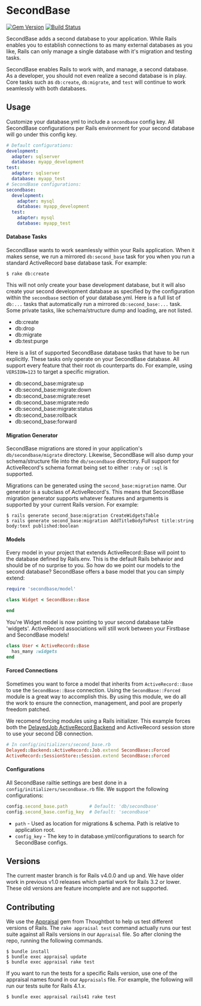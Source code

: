 # SecondBase

[![Gem Version](https://badge.fury.io/rb/secondbase.png)](http://badge.fury.io/rb/secondbase)
[![Build Status](https://secure.travis-ci.org/customink/secondbase.png)](http://travis-ci.org/customink/secondbase)

SecondBase adds a second database to your application. While Rails enables you to establish connections to as many external databases as you like, Rails can only manage a single database with it's migration and testing tasks.

SecondBase enables Rails to work with, and manage, a second database. As a developer, you should not even realize a second database is in play. Core tasks such as `db:create`, `db:migrate`, and `test` will continue to work seamlessly with both databases.


## Usage

Customize your database.yml to include a `secondbase` config key. All SecondBase configurations per Rails environment for your second database will go under this config key.

```yaml
# Default configurations:
development:
  adapter: sqlserver
  database: myapp_development
test:
  adapter: sqlserver
  database: myapp_test
# SecondBase configurations:
secondbase:
  development:
    adapter: mysql
    database: myapp_development
  test:
    adapter: mysql
    database: myapp_test
```

#### Database Tasks

SecondBase wants to work seamlessly within your Rails application. When it makes sense, we run a mirrored `db:second_base` task for you when you run a standard ActiveRecord base database task. For example:

```shell
$ rake db:create
```

This will not only create your base development database, but it will also create your second development database as specified by the configuration within the `secondbase` section of your database.yml. Here is a full list of `db:...` tasks that automatically run a mirrored `db:second_base:...` task. Some private tasks, like schema/structure dump and loading, are not listed.

* db:create
* db:drop
* db:migrate
* db:test:purge

Here is a list of supported SecondBase database tasks that have to be run explicitly. These tasks only operate on your SecondBase database. All support every feature that their root `db` counterparts do. For example, using `VERSION=123` to target a specific migration.

* db:second_base:migrate:up
* db:second_base:migrate:down
* db:second_base:migrate:reset
* db:second_base:migrate:redo
* db:second_base:migrate:status
* db:second_base:rollback
* db:second_base:forward

#### Migration Generator

SecondBase migrations are stored in your application's `db/secondbase/migrate` directory. Likewise, SecondBase will also dump your schema/structure file into the `db/secondbase` directory. Full support for ActiveRecord's schema format being set to either `:ruby` or `:sql` is supported.

Migrations can be generated using the `second_base:migration` name. Our generator is a subclass of ActiveRecord's. This means that SecondBase migration generator supports whatever features and arguments is supported by your current Rails version. For example:

```shell
$ rails generate second_base:migration CreateWidgetsTable
$ rails generate second_base:migration AddTitleBodyToPost title:string body:text published:boolean
```

#### Models

Every model in your project that extends ActiveRecord::Base will point to the database defined by Rails.env. This is the default Rails behavior and should be of no surprise to you. So how do we point our models to the second database? SecondBase offers a base model that you can simply extend:

```ruby
require 'secondbase/model'

class Widget < SecondBase::Base

end
```

You're Widget model is now pointing to your second database table 'widgets'. ActiveRecord associations will still work between your Firstbase and SecondBase models!

```ruby
class User < ActiveRecord::Base
  has_many :widgets
end
```

#### Forced Connections

Sometimes you want to force a model that inherits from `ActiveRecord::Base` to use the `SecondBase::Base` connection. Using the `SecondBase::Forced` module is a great way to accomplish this. By using this module, we do all the work to ensure the connection, management, and pool are properly freedom patched.

We recomend forcing modules using a Rails initializer. This example forces both the [DelayedJob ActiveRecord Backend](https://github.com/collectiveidea/delayed_job_active_record) and ActiveRecord session store to use your second DB connection.

```ruby
# In config/initializers/second_base.rb
Delayed::Backend::ActiveRecord::Job.extend SecondBase::Forced
ActiveRecord::SessionStore::Session.extend SecondBase::Forced
```

#### Configurations

All SecondBase railtie settings are best done in a `config/initializers/secondbase.rb` file. We support the following configurations:

```ruby
config.second_base.path        # Default: 'db/secondbase'
config.second_base.config_key  # Default: 'secondbase'
```

* `path` - Used as location for migrations & schema. Path is relative to application root.
* `config_key` - The key to in database.yml/configurations to search for SecondBase configs.


## Versions

The current master branch is for Rails v4.0.0 and up and. We have older work in previous v1.0 releases which partial work for Rails 3.2 or lower. These old versions are feature incomplete and are not supported.


## Contributing

We use the [Appraisal](https://github.com/thoughtbot/appraisal) gem from Thoughtbot to help us test different versions of Rails. The `rake appraisal test` command actually runs our test suite against all Rails versions in our `Appraisal` file. So after cloning the repo, running the following commands.

```shell
$ bundle install
$ bundle exec appraisal update
$ bundle exec appraisal rake test
```

If you want to run the tests for a specific Rails version, use one of the appraisal names found in our `Appraisals` file. For example, the following will run our tests suite for Rails 4.1.x.

```shell
$ bundle exec appraisal rails41 rake test
```

